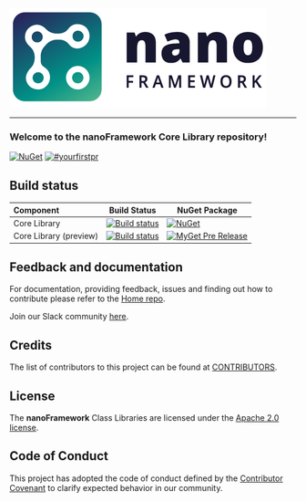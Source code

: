 ![nanoFramework logo](https://github.com/nanoframework/Home/blob/master/resources/logo/nanoFramework-repo-logo.png)

-----

### Welcome to the **nanoFramework** Core Library repository!

[![NuGet](https://img.shields.io/nuget/dt/nanoFramework.CoreLibrary.svg)]() [![#yourfirstpr](https://img.shields.io/badge/first--timers--only-friendly-blue.svg)](https://github.com/nanoframework/Home/blob/master/CONTRIBUTING.md)


## Build status

| Component | Build Status | NuGet Package |
|:-|---|---|
| Core Library | [![Build status](https://ci.appveyor.com/api/projects/status/5b37qa4h0o2ci3db/branch/master?svg=true)](https://ci.appveyor.com/project/nfbot/lib-corelibrary/branch/master) | [![NuGet](https://img.shields.io/nuget/vpre/nanoFramework.CoreLibrary.svg)](https://www.nuget.org/packages/nanoFramework.CoreLibrary/)  |
| Core Library (preview) | [![Build status](https://ci.appveyor.com/api/projects/status/5b37qa4h0o2ci3db?svg=true)](https://ci.appveyor.com/project/nfbot/lib-corelibrary) | [![MyGet Pre Release](https://img.shields.io/myget/nanoframework-dev/vpre/nanoFramework.CoreLibrary.svg)](https://www.myget.org/feed/nanoframework-dev/package/nuget/nanoFramework.CoreLibrary) |


## Feedback and documentation

For documentation, providing feedback, issues and finding out how to contribute please refer to the [Home repo](https://github.com/nanoframework/Home).

Join our Slack community [here](https://join.slack.com/t/nanoframework/shared_invite/enQtMzI3OTg4MTk0NTgwLWQ0ODQ3ZWIwZjgxZWFmNjU3MDIwN2E2YzM2OTdhMWRiY2Q3M2NlOTk2N2IwNTM3MmRlMmQ2NTRlNjZlYzJlMmY).


## Credits

The list of contributors to this project can be found at [CONTRIBUTORS](https://github.com/nanoframework/Home/blob/master/CONTRIBUTORS.md).


## License

The **nanoFramework** Class Libraries are licensed under the [Apache 2.0 license](http://www.apache.org/licenses/LICENSE-2.0).


## Code of Conduct
This project has adopted the code of conduct defined by the [Contributor Covenant](http://contributor-covenant.org/)
to clarify expected behavior in our community.
